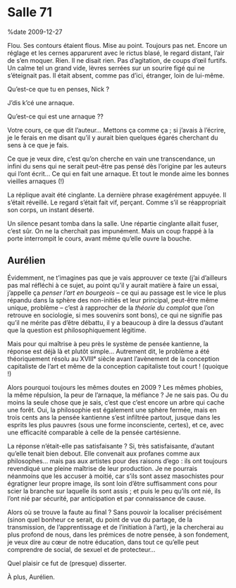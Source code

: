 Salle 71
========

%date 2009-12-27

Flou.  Ses contours étaient flous.  Mise au point.  Toujours pas net.  Encore un
réglage et les cernes apparurent avec le rictus blasé, le regard distant, l’air
de s’en moquer.  Rien.  Il ne disait rien.  Pas d’agitation, de coups d’œil
furtifs.  Un calme tel un grand vide, lèvres serrées sur un sourire figé qui ne
s’éteignait pas.  Il était absent, comme pas d’ici, étranger, loin de lui-même.

Qu’est-ce que tu en penses, Nick ?

J’dis k’cé une arnaque.

Qu’est-ce qui est une arnaque ??

Votre cours, ce que dit l’auteur…  Mettons ça comme ça ; si j’avais à l’écrire,
je le ferais en me disant qu’il y aurait bien quelques égarés cherchant du sens
à ce que je fais.

Ce que je veux dire, c’est qu’on cherche en vain une transcendance, un infini du
sens qui ne serait peut-être pas pensé dès l’origine par les auteurs qui l’ont
écrit…  Ce qui en fait une arnaque.  Et tout le monde aime les bonnes vieilles
arnaques (!)

La réplique avait été cinglante.  La dernière phrase exagérément appuyée.  Il
s’était réveillé.  Le regard s’était fait vif, perçant.  Comme s’il se
réappropriait son corps, un instant déserté.

Un silence pesant tomba dans la salle.  Une répartie cinglante allait fuser,
c’est sûr.  On ne la cherchait pas impunément.  Mais un coup frappé à la porte
interrompit le cours, avant même qu’elle ouvre la bouche.

Aurélien
--------

Évidemment, ne t’imagines pas que je vais approuver ce texte (j’ai d’ailleurs
pas mal réfléchi à ce sujet, au point qu’il y aurait matière à faire un essai,
j’appelle ça _penser l’art en bourgeois_ – ce qui au passage est le vice le plus
répandu dans la sphère des non-initiés et leur principal, peut-être même unique,
problème – c’est à rapprocher de la _théorie du complot_ que l’on retrouve en
sociologie, si mes souvenirs sont bons), ce qui ne signifie pas qu’il ne mérite
pas d’être débattu, il y a beaucoup à dire la dessus d’autant que la question
est philosophiquement légitime.

Mais pour qui maîtrise à peu près le système de pensée kantienne, la réponse est
déjà là et plutôt simple…  Autrement dit, le problème a été théoriquement résolu
au XVIIIᵉ siècle avant l’avènement de la conception capitaliste de l’art et même
de la conception capitaliste tout court !  (quoique !)

Alors pourquoi toujours les mêmes doutes en 2009 ?  Les mêmes phobies, la même
répulsion, la peur de l’arnaque, la méfiance ?  Je ne sais pas.  Ou du moins la
seule chose que je sais, c’est que c’est encore un arbre qui cache une forêt.
Oui, la philosophie est également une sphère fermée, mais en trois cents ans la
pensée kantienne s’est infiltrée partout, jusque dans les esprits les plus
pauvres (sous une forme inconsciente, certes), et ce, avec une efficacité
comparable à celle de la pensée cartésienne.

La réponse n’était-elle pas satisfaisante ?  Si, très satisfaisante, d’autant
qu’elle tenait bien debout.  Elle convenait aux profanes comme aux philosophes…
mais pas aux artistes pour des raisons d’ego : ils ont toujours revendiqué une
pleine maîtrise de leur production.  Je ne pourrais néanmoins que les accuser à
moitié, car s’ils sont assez masochistes pour égratigner leur propre image, ils
sont loin d’être suffisamment cons pour scier la branche sur laquelle ils sont
assis ; et puis le peu qu’ils ont nié, ils l’ont nié par sécurité, par
anticipation et par connaissance de cause.

Alors où se trouve la faute au final ?  Sans pouvoir la localiser précisément
(sinon quel bonheur ce serait, du point de vue du partage, de la transmission,
de l’apprentissage et de l’initiation à l’art), je la chercherai au plus profond
de nous, dans les prémices de notre pensée, à son fondement, je veux dire au
cœur de notre éducation, dans tout ce qu’elle peut comprendre de social, de
sexuel et de protecteur…

Quel plaisir ce fut de (presque) disserter.

À plus, Aurélien.

